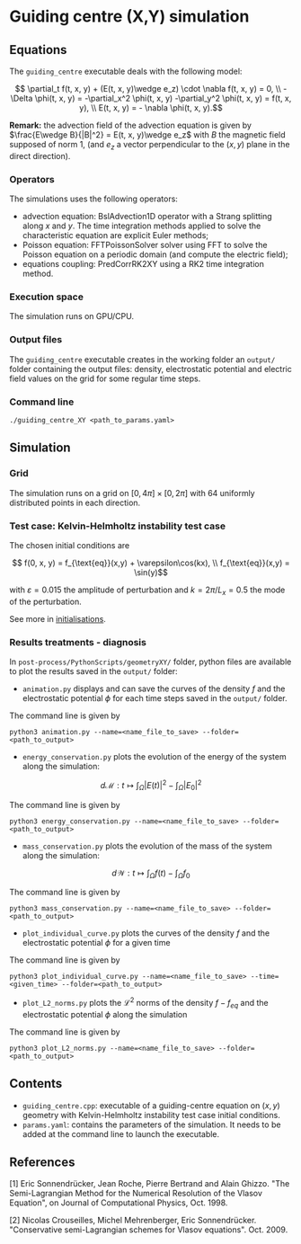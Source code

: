# Guiding centre (X,Y) simulation

## Equations

The `guiding_centre` executable deals with the following model:

```math
    \partial_t f(t, x, y) + (E(t, x, y)\wedge e_z) \cdot \nabla f(t, x, y) = 0, \\
    - \Delta \phi(t, x, y)  = -\partial_x^2 \phi(t, x, y) -\partial_y^2 \phi(t, x, y) = f(t, x, y), \\
    E(t, x, y) =  - \nabla \phi(t, x, y).
```

**Remark:** the advection field of the advection equation is given by $`\frac{E\wedge B}{|B|^2} = E(t, x, y)\wedge e_z`$ with $`B`$ the magnetic field supposed of norm 1, (and $`e_z`$ a vector perpendicular to the $`(x,y)`$ plane in the direct direction).

### Operators

The simulations uses the following operators:

- advection equation: BslAdvection1D operator with a Strang splitting along $`x`$ and $`y`$.
The time integration methods applied to solve the characteristic equation are explicit Euler methods;
- Poisson equation: FFTPoissonSolver solver using FFT to solve the Poisson equation on a periodic domain (and compute the electric field);
- equations coupling: PredCorrRK2XY using a RK2 time integration method.

### Execution space

The simulation runs on GPU/CPU.

### Output files

The `guiding_centre` executable creates in the working folder an `output/` folder containing the output files: density, electrostatic potential and electric field values on the grid for some regular time steps.

### Command line

```shell
./guiding_centre_XY <path_to_params.yaml>
```

## Simulation

### Grid

The simulation runs on a grid on $`[0, 4\pi]\times[0, 2\pi]`$  with 64 uniformly distributed points in each direction.

### Test case: Kelvin-Helmholtz instability test case

The chosen initial conditions are

```math
    f(0, x, y) = f_{\text{eq}}(x,y) + \varepsilon\cos(kx),  \\
    f_{\text{eq}}(x,y) = \sin(y)
```

with $`\varepsilon = 0.015`$ the amplitude of perturbation and $`k = 2\pi/ L_x = 0.5`$ the mode of the perturbation.

See more in [initialisations](./../../../src/geometryXY/initialisation/README.md).

### Results treatments - diagnosis

In `post-process/PythonScripts/geometryXY/` folder, python files are available to plot the results saved in the `output/` folder:

- `animation.py` displays and can save the curves of the density $`f`$ and the electrostatic potential $`\phi`$ for each time steps saved in the `output/` folder.

The command line is given by

```shell
python3 animation.py --name=<name_file_to_save> --folder=<path_to_output>
```

- `energy_conservation.py` plots the evolution of the energy of the system along the simulation:

```math
d\mathcal{M}: t\mapsto \int_{\Omega} |E(t)|^2 - \int_{\Omega} |E_0|^2
```

The command line is given by

```shell
python3 energy_conservation.py --name=<name_file_to_save> --folder=<path_to_output>
```

- `mass_conservation.py` plots the evolution of the mass of the system along the simulation:

```math
d\mathcal{W}: t\mapsto \int_{\Omega} f(t) - \int_{\Omega} f_0
```

The command line is given by

```shell
python3 mass_conservation.py --name=<name_file_to_save> --folder=<path_to_output>
```

- `plot_individual_curve.py` plots the curves of the density $`f`$ and the electrostatic potential $`\phi`$ for a given time

The command line is given by

```shell
python3 plot_individual_curve.py --name=<name_file_to_save> --time=<given_time> --folder=<path_to_output>
```

- `plot_L2_norms.py` plots the $`\mathcal{L}^2`$ norms of the density $`f - f_{eq}`$ and the electrostatic potential $`\phi`$ along the simulation

The command line is given by

```shell
python3 plot_L2_norms.py --name=<name_file_to_save> --folder=<path_to_output>
```

## Contents
- `guiding_centre.cpp`: executable of a guiding-centre equation on $`(x,y)`$ geometry with Kelvin-Helmholtz instability test case initial conditions.
- `params.yaml`: contains the parameters of the simulation. It needs to be added at the command line to launch the executable.

## References

[1]     Eric Sonnendrücker, Jean Roche, Pierre Bertrand and Alain Ghizzo. "The Semi-Lagrangian Method for the Numerical Resolution of the Vlasov Equation", on Journal of Computational Physics, Oct. 1998.

[2]     Nicolas Crouseilles, Michel Mehrenberger, Eric Sonnendrücker. "Conservative semi-Lagrangian schemes for Vlasov equations". Oct. 2009.
